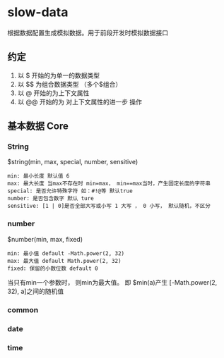 slow-data
=========

根据数据配置生成模拟数据。用于前段开发时模拟数据接口

## 约定
1. 以 $ 开始的为单一的数据类型
2. 以 $$ 为组合数据类型 （多个$组合）
3. 以 @ 开始的为上下文属性
4. 以 @@ 开始的为 对上下文属性的进一步 操作

## 基本数据 Core

### String

$string(min, max, special, number, sensitive)

```
min: 最小长度 默认值 6
max: 最大长度 当max不存在时 min=max， min==max当时，产生固定长度的字符串
special: 是否允许特殊字符 如：#!@等 默认true
number: 是否包含数字 默认 ture
sensitive: [1 | 0]是否全部大写或小写 1 大写 ， 0 小写， 默认随机，不区分
```

### number

$number(min, max, fixed)

```
min: 最小值 default -Math.power(2, 32)
max: 最大值 default Math.power(2, 32)
fixed: 保留的小数位数 default 0
```

当只有min一个参数时， 则min为最大值。 即 $min(a)产生  [-Math.power(2, 32), a]之间的随机值

### common

### date

### time

